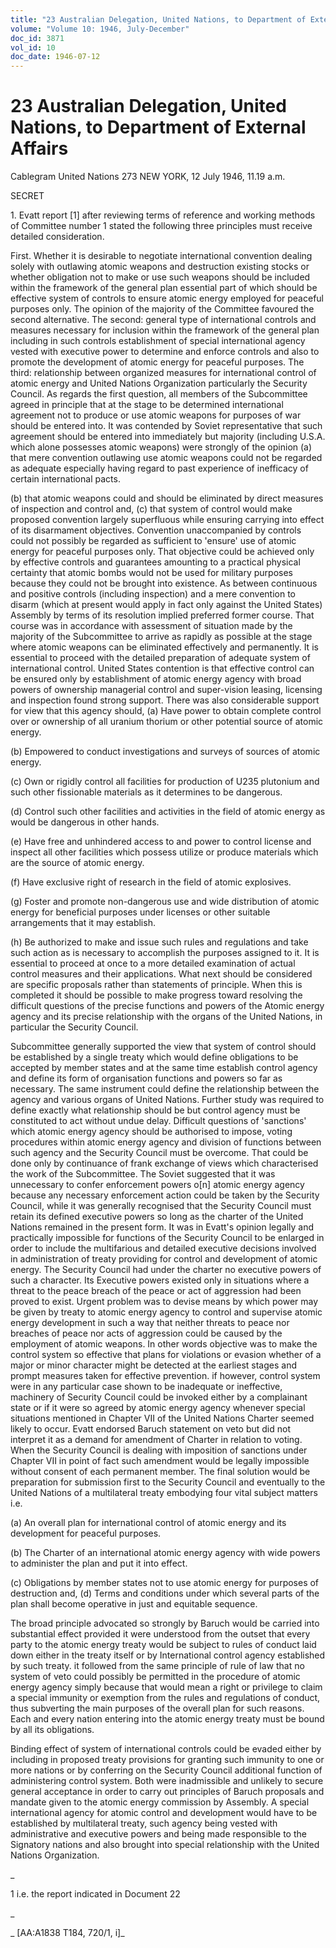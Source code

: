```yaml
---
title: "23 Australian Delegation, United Nations, to Department of External Affairs"
volume: "Volume 10: 1946, July-December"
doc_id: 3871
vol_id: 10
doc_date: 1946-07-12
---
```


# 23 Australian Delegation, United Nations, to Department of External Affairs

Cablegram United Nations 273 NEW YORK, 12 July 1946, 11.19 a.m.

SECRET

1\. Evatt report [1] after reviewing terms of reference and working methods of Committee number 1 stated the following three principles must receive detailed consideration.

First. Whether it is desirable to negotiate international convention dealing solely with outlawing atomic weapons and destruction existing stocks or whether obligation not to make or use such weapons should be included within the framework of the general plan essential part of which should be effective system of controls to ensure atomic energy employed for peaceful purposes only. The opinion of the majority of the Committee favoured the second alternative. The second: general type of international controls and measures necessary for inclusion within the framework of the general plan including in such controls establishment of special international agency vested with executive power to determine and enforce controls and also to promote the development of atomic energy for peaceful purposes. The third: relationship between organized measures for international control of atomic energy and United Nations Organization particularly the Security Council. As regards the first question, all members of the Subcommittee agreed in principle that at the stage to be determined international agreement not to produce or use atomic weapons for purposes of war should be entered into. It was contended by Soviet representative that such agreement should be entered into immediately but majority (including U.S.A. which alone possesses atomic weapons) were strongly of the opinion (a) that mere convention outlawing use atomic weapons could not be regarded as adequate especially having regard to past experience of inefficacy of certain international pacts.

(b) that atomic weapons could and should be eliminated by direct measures of inspection and control and, (c) that system of control would make proposed convention largely superfluous while ensuring carrying into effect of its disarmament objectives. Convention unaccompanied by controls could not possibly be regarded as sufficient to 'ensure' use of atomic energy for peaceful purposes only. That objective could be achieved only by effective controls and guarantees amounting to a practical physical certainty that atomic bombs would not be used for military purposes because they could not be brought into existence. As between continuous and positive controls (including inspection) and a mere convention to disarm (which at present would apply in fact only against the United States) Assembly by terms of its resolution implied preferred former course. That course was in accordance with assessment of situation made by the majority of the Subcommittee to arrive as rapidly as possible at the stage where atomic weapons can be eliminated effectively and permanently. It is essential to proceed with the detailed preparation of adequate system of international control. United States contention is that effective control can be ensured only by establishment of atomic energy agency with broad powers of ownership managerial control and super-vision leasing, licensing and inspection found strong support. There was also considerable support for view that this agency should, (a) Have power to obtain complete control over or ownership of all uranium thorium or other potential source of atomic energy.

(b) Empowered to conduct investigations and surveys of sources of atomic energy.

(c) Own or rigidly control all facilities for production of U235 plutonium and such other fissionable materials as it determines to be dangerous.

(d) Control such other facilities and activities in the field of atomic energy as would be dangerous in other hands.

(e) Have free and unhindered access to and power to control license and inspect all other facilities which possess utilize or produce materials which are the source of atomic energy.

(f) Have exclusive right of research in the field of atomic explosives.

(g) Foster and promote non-dangerous use and wide distribution of atomic energy for beneficial purposes under licenses or other suitable arrangements that it may establish.

(h) Be authorized to make and issue such rules and regulations and take such action as is necessary to accomplish the purposes assigned to it. It is essential to proceed at once to a more detailed examination of actual control measures and their applications. What next should be considered are specific proposals rather than statements of principle. When this is completed it should be possible to make progress toward resolving the difficult questions of the precise functions and powers of the Atomic energy agency and its precise relationship with the organs of the United Nations, in particular the Security Council.

Subcommittee generally supported the view that system of control should be established by a single treaty which would define obligations to be accepted by member states and at the same time establish control agency and define its form of organisation functions and powers so far as necessary. The same instrument could define the relationship between the agency and various organs of United Nations. Further study was required to define exactly what relationship should be but control agency must be constituted to act without undue delay. Difficult questions of 'sanctions' which atomic energy agency should be authorised to impose, voting procedures within atomic energy agency and division of functions between such agency and the Security Council must be overcome. That could be done only by continuance of frank exchange of views which characterised the work of the Subcommittee. The Soviet suggested that it was unnecessary to confer enforcement powers o[n] atomic energy agency because any necessary enforcement action could be taken by the Security Council, while it was generally recognised that the Security Council must retain its defined executive powers so long as the charter of the United Nations remained in the present form. It was in Evatt's opinion legally and practically impossible for functions of the Security Council to be enlarged in order to include the multifarious and detailed executive decisions involved in administration of treaty providing for control and development of atomic energy. The Security Council had under the charter no executive powers of such a character. Its Executive powers existed only in situations where a threat to the peace breach of the peace or act of aggression had been proved to exist. Urgent problem was to devise means by which power may be given by treaty to atomic energy agency to control and supervise atomic energy development in such a way that neither threats to peace nor breaches of peace nor acts of aggression could be caused by the employment of atomic weapons. In other words objective was to make the control system so effective that plans for violations or evasion whether of a major or minor character might be detected at the earliest stages and prompt measures taken for effective prevention. if however, control system were in any particular case shown to be inadequate or ineffective, machinery of Security Council could be invoked either by a complainant state or if it were so agreed by atomic energy agency whenever special situations mentioned in Chapter VII of the United Nations Charter seemed likely to occur. Evatt endorsed Baruch statement on veto but did not interpret it as a demand for amendment of Charter in relation to voting. When the Security Council is dealing with imposition of sanctions under Chapter VII in point of fact such amendment would be legally impossible without consent of each permanent member. The final solution would be preparation for submission first to the Security Council and eventually to the United Nations of a multilateral treaty embodying four vital subject matters i.e.

(a) An overall plan for international control of atomic energy and its development for peaceful purposes.

(b) The Charter of an international atomic energy agency with wide powers to administer the plan and put it into effect.

(c) Obligations by member states not to use atomic energy for purposes of destruction and, (d) Terms and conditions under which several parts of the plan shall become operative in just and equitable sequence.

The broad principle advocated so strongly by Baruch would be carried into substantial effect provided it were understood from the outset that every party to the atomic energy treaty would be subject to rules of conduct laid down either in the treaty itself or by International control agency established by such treaty. it followed from the same principle of rule of law that no system of veto could possibly be permitted in the procedure of atomic energy agency simply because that would mean a right or privilege to claim a special immunity or exemption from the rules and regulations of conduct, thus subverting the main purposes of the overall plan for such reasons. Each and every nation entering into the atomic energy treaty must be bound by all its obligations.

Binding effect of system of international controls could be evaded either by including in proposed treaty provisions for granting such immunity to one or more nations or by conferring on the Security Council additional function of administering control system. Both were inadmissible and unlikely to secure general acceptance in order to carry out principles of Baruch proposals and mandate given to the atomic energy commission by Assembly. A special international agency for atomic control and development would have to be established by multilateral treaty, such agency being vested with administrative and executive powers and being made responsible to the Signatory nations and also brought into special relationship with the United Nations Organization.

_

1 i.e. the report indicated in Document 22

_

_ [AA:A1838 T184, 720/1, i]_
